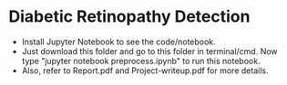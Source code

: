 # Diabetic Retinopathy Detection
- Install Jupyter Notebook to see the code/notebook.
- Just download this folder and go to this folder in terminal/cmd. Now type "jupyter notebook preprocess.ipynb" to run this notebook.
- Also, refer to Report.pdf and Project-writeup.pdf for more details.
